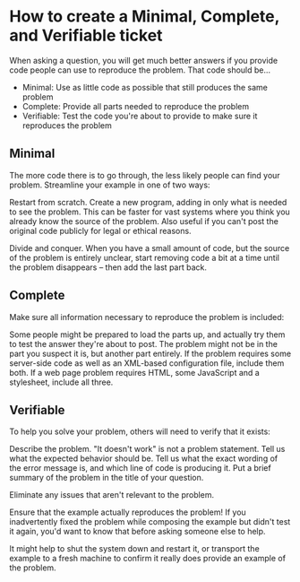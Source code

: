 # How to create a Minimal, Complete, and Verifiable ticket

When asking a question, you will get much better answers if you provide code people can use to reproduce the problem. That code should be…

- Minimal: Use as little code as possible that still produces the same problem    
- Complete: Provide all parts needed to reproduce the problem     
- Verifiable: Test the code you're about to provide to make sure it reproduces the problem      

## Minimal

The more code there is to go through, the less likely people can find your problem. Streamline your example in one of two ways:

Restart from scratch. Create a new program, adding in only what is needed to see the problem. This can be faster for vast systems where you think you already know the source of the problem. Also useful if you can't post the original code publicly for legal or ethical reasons.  

Divide and conquer. When you have a small amount of code, but the source of the problem is entirely unclear, start removing code a bit at a time until the problem disappears – then add the last part back.  

## Complete

Make sure all information necessary to reproduce the problem is included:

Some people might be prepared to load the parts up, and actually try them to test the answer they're about to post.
The problem might not be in the part you suspect it is, but another part entirely.
If the problem requires some server-side code as well as an XML-based configuration file, include them both. If a web page problem requires HTML, some JavaScript and a stylesheet, include all three.

## Verifiable

To help you solve your problem, others will need to verify that it exists:

Describe the problem. "It doesn't work" is not a problem statement. Tell us what the expected behavior should be. Tell us what the exact wording of the error message is, and which line of code is producing it. Put a brief summary of the problem in the title of your question.

Eliminate any issues that aren't relevant to the problem. 

Ensure that the example actually reproduces the problem! If you inadvertently fixed the problem while composing the example but didn't test it again, you'd want to know that before asking someone else to help.

It might help to shut the system down and restart it, or transport the example to a fresh machine to confirm it really does provide an example of the problem.

